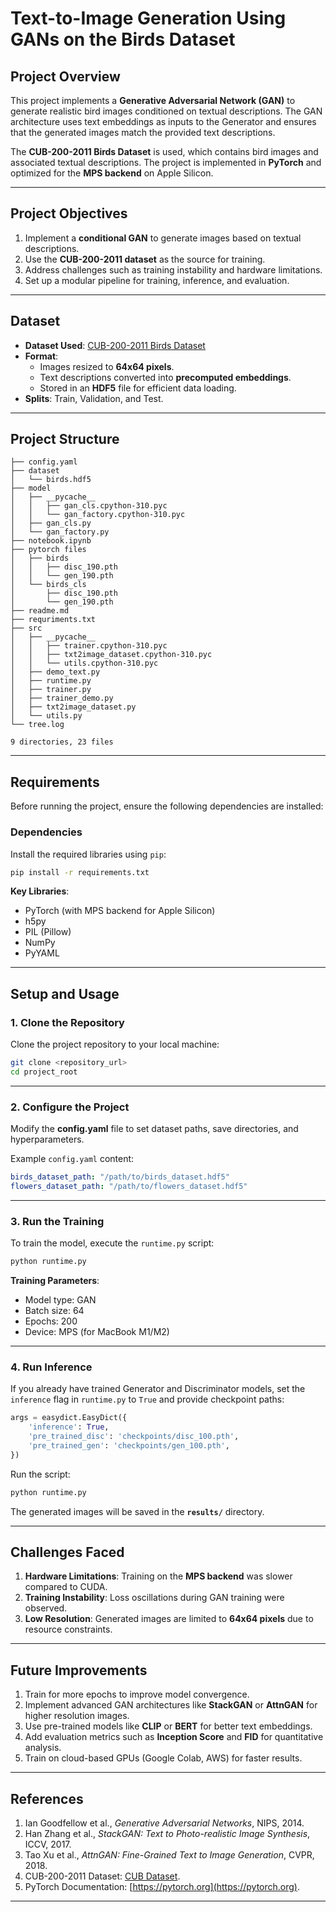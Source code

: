 
# **Text-to-Image Generation Using GANs on the Birds Dataset**


## **Project Overview**  
This project implements a **Generative Adversarial Network (GAN)** to generate realistic bird images conditioned on textual descriptions. The GAN architecture uses text embeddings as inputs to the Generator and ensures that the generated images match the provided text descriptions.  

The **CUB-200-2011 Birds Dataset** is used, which contains bird images and associated textual descriptions. The project is implemented in **PyTorch** and optimized for the **MPS backend** on Apple Silicon.

---

## **Project Objectives**  
1. Implement a **conditional GAN** to generate images based on textual descriptions.  
2. Use the **CUB-200-2011 dataset** as the source for training.  
3. Address challenges such as training instability and hardware limitations.  
4. Set up a modular pipeline for training, inference, and evaluation.

---

## **Dataset**  
- **Dataset Used**: [CUB-200-2011 Birds Dataset](http://www.vision.caltech.edu/visipedia/CUB-200-2011.html)  
- **Format**:  
   - Images resized to **64x64 pixels**.  
   - Text descriptions converted into **precomputed embeddings**.  
   - Stored in an **HDF5** file for efficient data loading.  
- **Splits**: Train, Validation, and Test.  

---

## **Project Structure**  

```plaintext
├── config.yaml
├── dataset
│   └── birds.hdf5
├── model
│   ├── __pycache__
│   │   ├── gan_cls.cpython-310.pyc
│   │   └── gan_factory.cpython-310.pyc
│   ├── gan_cls.py
│   └── gan_factory.py
├── notebook.ipynb
├── pytorch files
│   ├── birds
│   │   ├── disc_190.pth
│   │   └── gen_190.pth
│   └── birds_cls
│       ├── disc_190.pth
│       └── gen_190.pth
├── readme.md
├── requriments.txt
├── src
│   ├── __pycache__
│   │   ├── trainer.cpython-310.pyc
│   │   ├── txt2image_dataset.cpython-310.pyc
│   │   └── utils.cpython-310.pyc
│   ├── demo_text.py
│   ├── runtime.py
│   ├── trainer.py
│   ├── trainer_demo.py
│   ├── txt2image_dataset.py
│   └── utils.py
└── tree.log

9 directories, 23 files
```

---

## **Requirements**  

Before running the project, ensure the following dependencies are installed:

### **Dependencies**  
Install the required libraries using `pip`:

```bash
pip install -r requirements.txt
```

**Key Libraries**:  
- PyTorch (with MPS backend for Apple Silicon)  
- h5py  
- PIL (Pillow)  
- NumPy  
- PyYAML  

---

## **Setup and Usage**  

### **1. Clone the Repository**  
Clone the project repository to your local machine:

```bash
git clone <repository_url>
cd project_root
```

---

### **2. Configure the Project**  
Modify the **config.yaml** file to set dataset paths, save directories, and hyperparameters.  

Example `config.yaml` content:

```yaml
birds_dataset_path: "/path/to/birds_dataset.hdf5"
flowers_dataset_path: "/path/to/flowers_dataset.hdf5"
```

---

### **3. Run the Training**  
To train the model, execute the `runtime.py` script:

```bash
python runtime.py
```

**Training Parameters**:  
- Model type: GAN  
- Batch size: 64  
- Epochs: 200  
- Device: MPS (for MacBook M1/M2)  

---

### **4. Run Inference**  
If you already have trained Generator and Discriminator models, set the `inference` flag in `runtime.py` to `True` and provide checkpoint paths:

```python
args = easydict.EasyDict({
    'inference': True,  
    'pre_trained_disc': 'checkpoints/disc_100.pth',  
    'pre_trained_gen': 'checkpoints/gen_100.pth',  
})
```

Run the script:

```bash
python runtime.py
```

The generated images will be saved in the **`results/`** directory.

---

## **Challenges Faced**  
1. **Hardware Limitations**: Training on the **MPS backend** was slower compared to CUDA.  
2. **Training Instability**: Loss oscillations during GAN training were observed.  
3. **Low Resolution**: Generated images are limited to **64x64 pixels** due to resource constraints.  

---

## **Future Improvements**  
1. Train for more epochs to improve model convergence.  
2. Implement advanced GAN architectures like **StackGAN** or **AttnGAN** for higher resolution images.  
3. Use pre-trained models like **CLIP** or **BERT** for better text embeddings.  
4. Add evaluation metrics such as **Inception Score** and **FID** for quantitative analysis.  
5. Train on cloud-based GPUs (Google Colab, AWS) for faster results.

---

## **References**  
1. Ian Goodfellow et al., *Generative Adversarial Networks*, NIPS, 2014.  
2. Han Zhang et al., *StackGAN: Text to Photo-realistic Image Synthesis*, ICCV, 2017.  
3. Tao Xu et al., *AttnGAN: Fine-Grained Text to Image Generation*, CVPR, 2018.  
4. CUB-200-2011 Dataset: [CUB Dataset](http://www.vision.caltech.edu/visipedia/CUB-200-2011.html).  
5. PyTorch Documentation: [https://pytorch.org](https://pytorch.org).  

---

 
 
